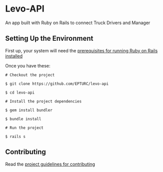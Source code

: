 # Levo-API
 An app built with Ruby on Rails to connect Truck Drivers and Manager


## Setting Up the Environment


First up, your system will need the [prerequisites for running Ruby on Rails installed](https://rubyonrails.org/)

Once you have these:

```
# Checkout the project

$ git clone https://github.com/EPTURC/levo-api

$ cd levo-api

# Install the project dependencies

$ gem install bundler

$ bundle install

# Run the project

$ rails s
```


## Contributing

Read the [project guidelines for contributing](https://github.com/EPTURC/levo-api/blob/master/docs/CONTRIBUTING.md)
